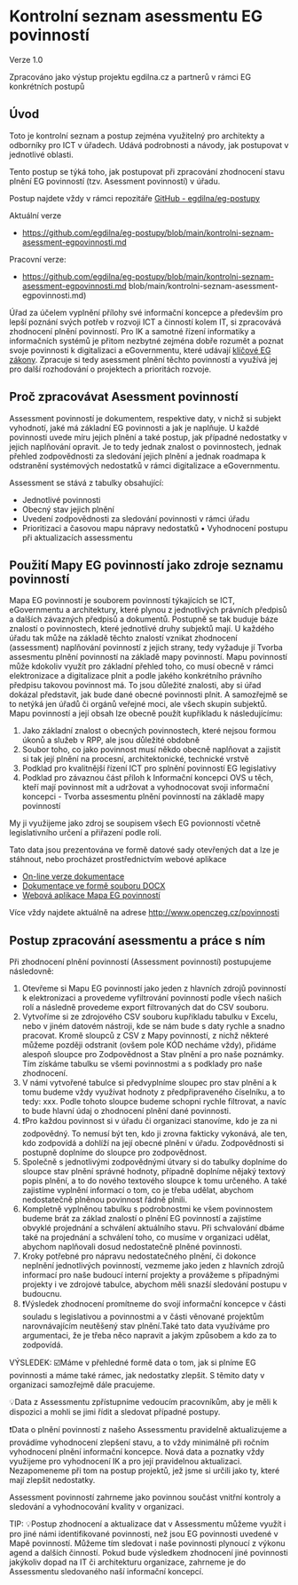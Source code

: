# Kontrolní seznam asessmentu EG povinností

Verze 1.0

Zpracováno jako výstup projektu egdilna.cz a partnerů v rámci EG konkrétních postupů

## Úvod

Toto je kontrolní seznam a postup zejména využitelný pro architekty a odborníky pro ICT v úřadech. Udává podrobnosti a návody, jak postupovat v jednotlivé oblasti.

Tento postup se týká toho, jak postupovat při zpracování zhodnocení stavu plnění EG povinností (tzv. Asessment povinností) v úřadu.

Postup najdete vždy v rámci repozitáře [GitHub - egdilna/eg-postupy](https://github.com/egdilna/eg-postupy)

Aktuální verze

- https://github.com/egdilna/eg-postupy/blob/main/kontrolni-seznam-asessment-egpovinnosti.md


Pracovní verze:

- https://github.com/egdilna/eg-postupy/blob/main/kontrolni-seznam-asessment-egpovinnosti.md
blob/main/kontrolni-seznam-asessment-egpovinnosti.md)

Úřad za účelem vyplnění přílohy své informační koncepce a především pro lepší poznání svých potřeb v rozvoji ICT a činností kolem IT, si zpracovává zhodnocení plnění povinností. Pro IK a samotné řízení informatiky a informačních systémů je přitom nezbytné zejména dobře rozumět a poznat svoje povinnosti k digitalizaci a eGovernmentu, které udávají [klíčové EG zákony](https://www.openczeg.cz/legislativa/). Zpracuje si tedy asessment plnění těchto povinností a využívá jej pro další rozhodování o projektech a prioritách rozvoje.




## Proč zpracovávat Asessment povinností

Assessment povinností je dokumentem, respektive daty, v nichž si subjekt vyhodnotí, jaké má základní EG povinnosti a jak je naplňuje. U každé povinnosti uvede míru jejich plnění a také postup, jak případné nedostatky v jejich naplňování opravit.
Je to tedy jednak znalost o povinnostech, jednak přehled zodpovědnosti za sledování jejich plnění a jednak roadmapa k odstranění systémových nedostatků v rámci digitalizace a eGovernmentu.

Assessment se stává z tabulky obsahující:

- Jednotlivé povinnosti
- Obecný stav jejich plnění
- Uvedení zodpovědnosti za sledování povinnosti v rámci úřadu
- Prioritizaci a časovou mapu nápravy nedostatků
• Vyhodnocení postupu při aktualizacích assessmentu

## Použití Mapy EG povinností jako zdroje seznamu povinností

Mapa EG povinností je souborem povinností týkajících se ICT, eGovernmentu a architektury, které plynou z jednotlivých právních předpisů a dalších závazných předpisů a dokumentů. Postupně se tak buduje báze znalostí o povinnostech, které jednotlivé druhy subjektů mají. U každého úřadu tak může na základě těchto znalostí vznikat zhodnocení (assessment) naplňování povinností z jejich strany, tedy vyžaduje jí Tvorba assesmentu plnění povinností na základě mapy povinností.
Mapu povinností může kdokoliv využít pro základní přehled toho, co musí obecně v rámci elektronizace a digitalizace plnit a podle jakého konkrétního právního předpisu takovou povinnost má. To jsou důležité znalosti, aby si úřad dokázal představit, jak bude dané obecné povinnosti plnit. A samozřejmě se to netýká jen úřadů či orgánů veřejné moci, ale všech skupin subjektů.
Mapu povinností a její obsah lze obecně použít kupříkladu k následujícímu:

1. Jako základní znalost o obecných povinnostech, které nejsou formou úkonů a služeb v RPP, ale jsou důležité obdobně
2. Soubor toho, co jako povinnost musí někdo obecně naplňovat a zajistit si tak její plnění na procesní, architektonické, technické vrstvě
3. Podklad pro kvalitnější řízení ICT pro splnění povinností EG legislativy
4. Podklad pro závaznou část příloh k Informační koncepci OVS u těch, kteří mají povinnost mít a udržovat a vyhodnocovat svoji informační koncepci - Tvorba assesmentu plnění povinností na základě mapy povinností

My ji využijeme jako zdroj se soupisem všech EG povionností včetně legislativního určení a přiřazení podle rolí.

Tato data jsou prezentována ve formě datové sady otevřených dat a lze je stáhnout, nebo procházet prostřednictvím webové aplikace

- [On-line verze dokumentace](mapa-povinnosti-dokumentace.html)
- [Dokumentace ve formě souboru DOCX](mapa-povinnosti-dokumentace.docx)
- [Webová aplikace Mapa EG povinností](https://airtable.com/shrXrjDosrC90Pmad/tblNus2OArc8XSVHA)

Více vždy najdete aktuálně na adrese <http://www.openczeg.cz/povinnosti>

## Postup zpracování asessmentu a práce s ním

Při zhodnocení plnění povinností (Assessment povinností) postupujeme následovně:

1.  Otevřeme si Mapu EG povinností jako jeden z hlavních zdrojů povinností k elektronizaci a provedeme vyfiltrování povinností podle všech našich rolí a následně provedeme export filtrovaných dat do CSV souboru.
2. Vytvoříme si ze zdrojového CSV souboru kupříkladu tabulku v Excelu, nebo v jiném datovém nástroji, kde se nám bude s daty rychle a snadno pracovat. Kromě sloupců z CSV z Mapy povinností, z nichž některé můžeme později odstranit (ovšem pole KÓD necháme vždy), přidáme alespoň sloupce pro Zodpovědnost a Stav plnění a pro naše poznámky. Tím získáme tabulku se všemi povinnostmi a s podklady pro naše zhodnocení.
3. V námi vytvořené tabulce si předvyplníme sloupec pro stav plnění a k tomu budeme vždy využívat hodnoty z předpřipraveného číselníku, a to tedy: xxx. Podle tohoto sloupce budeme schopni rychle filtrovat, a navíc to bude hlavní údaj o zhodnocení plnění dané povinnosti.
4. ❗Pro každou povinnost si v úřadu či organizaci stanovíme, kdo je za ni zodpovědný. To nemusí být ten, kdo ji zrovna fakticky vykonává, ale ten, kdo zodpovídá a dohlíží na její obecné plnění v úřadu. Zodpovědnosti si postupně doplníme do sloupce pro zodpovědnost.
5. Společně s jednotlivými zodpovědnými útvary si do tabulky doplníme do sloupce stav plnění správné hodnoty, případně doplníme nějaký textový popis plnění, a to do nového textového sloupce k tomu určeného. A také zajistíme vyplnění informací o tom, co je třeba udělat, abychom nedostatečně plněnou povinnost řádně plnili.
6. Kompletně vyplněnou tabulku s podrobnostmi ke všem povinnostem budeme brát za základ znalostí o plnění EG povinností a zajistíme obvyklé projednání a schválení aktuálního stavu. Při schvalování dbáme také na projednání a schválení toho, co musíme v organizaci udělat, abychom naplňovali dosud nedostatečně plněné povinnosti.
7. Kroky potřebné pro nápravu nedostatečného plnění, či dokonce neplnění jednotlivých povinností, vezmeme jako jeden z hlavních zdrojů informací pro naše budoucí interní projekty a provážeme s případnými projekty i ve zdrojové tabulce, abychom měli snazší sledování postupu v budoucnu.
8. ❗Výsledek zhodnocení promítneme do svojí informační koncepce v části souladu s legislativou a povinnostmi a v části věnované projektům narovnávajícím neutěšený stav plnění.Také tato data využíváme pro argumentaci, že je třeba něco napravit a jakým způsobem a kdo za to zodpovídá.

VÝSLEDEK:  ☑️Máme v přehledné formě data o tom, jak si plníme EG povinnosti a máme také rámec, jak nedostatky zlepšit. S těmito daty v organizaci samozřejmě dále pracujeme.

💡Data z Assessmentu zpřístupníme vedoucím pracovníkům, aby je měli k dispozici a mohli se jimi řídit a sledovat případné postupy.

❗Data o plnění povinností z našeho Assessmentu pravidelně aktualizujeme a provádíme vyhodnocení zlepšení stavu, a to vždy minimálně při ročním vyhodnocení plnění informační koncepce. Nová data a poznatky vždy využijeme pro vyhodnocení IK a pro její pravidelnou aktualizaci. Nezapomeneme při tom na postup projektů, jež jsme si určili jako ty, které mají zlepšit nedostatky.

Assessment povinností zahrneme jako povinnou součást vnitřní kontroly a sledování a vyhodnocování kvality v organizaci.

TIP:  💡Postup zhodnocení a aktualizace dat v Assessmentu můžeme využít i pro jiné námi identifikované povinnosti, než jsou EG povinnosti uvedené v Mapě povinností. Můžeme tím sledovat i naše povinnosti plynoucí z výkonu agend a dalších činností. Pokud bude výsledkem zhodnocení jiné povinnosti jakýkoliv dopad na IT či architekturu organizace, zahrneme je do Assessmentu sledovaného naší informační koncepcí.